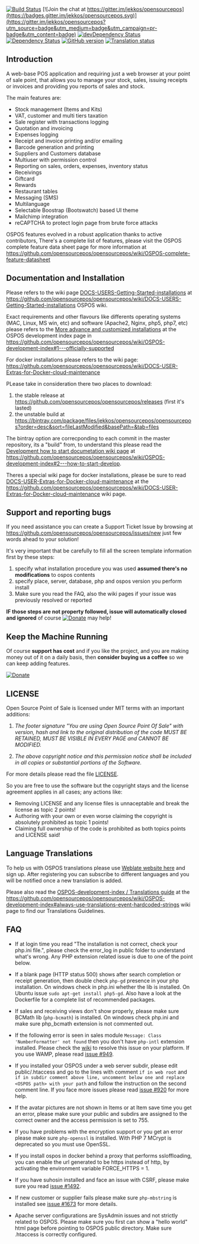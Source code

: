 [![Build Status](https://travis-ci.org/opensourcepos/opensourcepos.svg?branch=master)](https://travis-ci.org/opensourcepos/opensourcepos)
[![Join the chat at https://gitter.im/jekkos/opensourcepos](https://badges.gitter.im/jekkos/opensourcepos.svg)](https://gitter.im/jekkos/opensourcepos?utm_source=badge&utm_medium=badge&utm_campaign=pr-badge&utm_content=badge)
[![devDependency Status](https://david-dm.org/jekkos/opensourcepos/dev-status.svg)](https://david-dm.org/jekkos/opensourcepos#info=dev)
[![Dependency Status](https://gemnasium.com/badges/github.com/jekkos/opensourcepos.svg)](https://gemnasium.com/github.com/jekkos/opensourcepos)
[![GitHub version](https://badge.fury.io/gh/jekkos%2Fopensourcepos.svg)](https://badge.fury.io/gh/jekkos%2Fopensourcepos)
[![Translation status](http://weblate.jpeelaer.net/widgets/ospos/-/svg-badge.svg)](http://weblate.jpeelaer.net/engage/ospos/?utm_source=widget)


Introduction
------------

A web-base POS application and requiring just a web browser at your point of sale point, that allows you to manage your stock, sales, issuing receipts or invoices and providing you reports of sales and stock.

The main features are:
* Stock management (Items and Kits)
* VAT, customer and multi tiers taxation
* Sale register with transactions logging
* Quotation and invoicing
* Expenses logging
* Receipt and invoice printing and/or emailing
* Barcode generation and printing
* Suppliers and Customers database
* Multiuser with permission control
* Reporting on sales, orders, expenses, inventory status
* Receivings
* Giftcard
* Rewards
* Restaurant tables
* Messaging (SMS)
* Multilanguage
* Selectable Boostrap (Bootswatch) based UI theme
* Mailchimp integration
* reCAPTCHA to protect login page from brute force attacks

OSPOS features evolved in a robust application thanks to active contributors, There's a complete list of features, please visit the OSPOS complete feature data sheet page for more information at https://github.com/opensourcepos/opensourcepos/wiki/OSPOS-complete-feature-datasheet


Documentation and Installation
-------------------

Please refers to the wiki page [DOCS-USERS-Getting-Started-installations](https://github.com/opensourcepos/opensourcepos/wiki/DOCS-USERS-Getting-Started-installations) at https://github.com/opensourcepos/opensourcepos/wiki/DOCS-USERS-Getting-Started-installations OSPOS wiki.

Exact requirements and other flavours like differents operating systems (MAC, Linux, MS win, etc) and software (Apache2, Nginx, php5, php7, etc) please refers to the [More advance and customized installations](OSPOS-development-index#1---officially-supported) at the OSPOS development index page in https://github.com/opensourcepos/opensourcepos/wiki/OSPOS-development-index#1---officially-supported 

For docker installations please refers to the wiki page: https://github.com/opensourcepos/opensourcepos/wiki/DOCS-USER-Extras-for-Docker-cloud-maintenance

PLease take in consideration there two places to download:
1. the stable release at https://github.com/opensourcepos/opensourcepos/releases (first it's lasted)
2. the unstable build at https://bintray.com/package/files/jekkos/opensourcepos/opensourcepos?order=desc&sort=fileLastModified&basePath=&tab=files

The bintray option are correcponding to each commit in the master repository, its a "build" from, to understand this please read the [Development how to start documetation wiki page](https://github.com/opensourcepos/opensourcepos/wiki/OSPOS-development-index#2---how-to-start-develop) at https://github.com/opensourcepos/opensourcepos/wiki/OSPOS-development-index#2---how-to-start-develop.

Theres a special wiki page for docker installations, please be sure to read [DOCS-USER-Extras-for-Docker-cloud-maintenance](https://github.com/opensourcepos/opensourcepos/wiki/DOCS-USER-Extras-for-Docker-cloud-maintenance) at the https://github.com/opensourcepos/opensourcepos/wiki/DOCS-USER-Extras-for-Docker-cloud-maintenance wiki page.

Support and reporting bugs
-------

If you need assistance you can create a Support Ticket Issue by browsing at https://github.com/opensourcepos/opensourcepos/issues/new just few words ahead to your solution! 

It's very important that be carefully to fill all the screen template information first by these steps:

1. specify what installation procedure you was used **assumed there's no modifications** to ospos contents
2. specify place, server, database, php and ospos version you perform install
3. Make sure you read the FAQ, also the wiki pages if your issue was previously resolved or reported

**IF those steps are not property followed, issue will automatically closed and ignored** of course [![Donate](https://www.paypalobjects.com/en_US/i/btn/btn_donate_LG.gif)](https://www.paypal.com/cgi-bin/webscr?cmd=_s-xclick&hosted_button_id=MUN6AEG7NY6H8) may help!


Keep the Machine Running
------------------------

Of course **support has cost** and if you like the project, and you are making money out of it on a daily basis, then **consider buying us a coffee** so we can keep adding features.

[![Donate](https://www.paypalobjects.com/en_US/i/btn/btn_donate_LG.gif)](https://www.paypal.com/cgi-bin/webscr?cmd=_s-xclick&hosted_button_id=MUN6AEG7NY6H8)

LICENSE
-------

Open Source Point of Sale is licensed under MIT terms with an important additions:

1. _The footer signature "You are using Open Source Point Of Sale" with version, 
hash and link to the original distribution of the code MUST BE RETAINED, 
MUST BE VISIBLE IN EVERY PAGE and CANNOT BE MODIFIED._

2. _The above copyright notice and this permission notice shall be included in all
copies or substantial portions of the Software._

For more details please read the file [LICENSE](LICENSE).

So you are free to use the software but the copyright stays and the license agreement applies in all cases; 
any actions like:

- Removing LICENSE and any license files is unnaceptable and break the license as topic 2 points!
- Authoring with your own or even worse claiming the copyright is absolutely prohibited as topic 1 points!
- Claiming full ownership of the code is prohibited as both topics points and LICENSE said!

Language Translations
---------------------

To help us with OSPOS translations please use [Weblate website here](http://translate.opensourcepos.org) and sign up. After registering you can subscribe to different languages and you will be notified once a new translation is added.

Please also read the [OSPOS-development-index / Translations guide](https://github.com/opensourcepos/opensourcepos/wiki/OSPOS-development-index#always-use-translations-event-hardcoded-strings) at the https://github.com/opensourcepos/opensourcepos/wiki/OSPOS-development-index#always-use-translations-event-hardcoded-strings wiki page to find our Translations Guidelines.



FAQ
---

* If at login time you read "The installation is not correct, check your php.ini file.", please check the error_log in public folder to understand what's wrong. Any PHP extension related issue is due to one of the point below.

* If a blank page (HTTP status 500) shows after search completion or receipt generation, then double check `php-gd` presence in your php installation. On windows check in php.ini whether the lib is installed. On Ubuntu issue `sudo apt-get install php5-gd`. Also have a look at the Dockerfile for a complete list of recommended packages.

* If sales and receiving views don't show properly, please make sure BCMath lib (`php-bcmath`) is installed. On windows check php.ini and make sure php_bcmath extension is not commented out.

* If the following error is seen in sales module `Message: Class 'NumberFormatter' not found` then you don't have `php-intl` extension installed. Please check the [wiki](https://github.com/opensourcepos/opensourcepos/wiki/Localisation-support#php5-intl-extension-installation) to resolve this issue on your platform. If you use WAMP, please read [issue #949](https://github.com/opensourcepos/opensourcepos/issues/949).

* If you installed your OSPOS under a web server subdir, please edit public/.htaccess and go to the lines with comment `if in web root` and `if in subdir comment above line, uncomment below one and replace <OSPOS path> with your path` and follow the instruction on the second comment line. If you face more issues please read [issue #920](https://github.com/opensourcepos/opensourcepos/issues/920) for more help.

* If the avatar pictures are not shown in Items or at Item save time you get an error, please make sure your public and subdirs are assigned to the correct owner and the access permission is set to 755.

* If you have problems with the encryption support or you get an error please make sure `php-openssl` is installed. With PHP 7 MCrypt is deprecated so you must use OpenSSL.

* If you install ospos in docker behind a proxy that performs ssloffloading, you can enable the url generated to be https instead of http, by activating the environment variable FORCE_HTTPS = 1.

* If you have suhosin installed and face an issue with CSRF, please make sure you read [issue #1492](https://github.com/opensourcepos/opensourcepos/issues/1492).

* If new customer or supplier fails please make sure `php-mbstring` is installed see [issue #1673](https://github.com/opensourcepos/opensourcepos/issues/1673) for more details.

* Apache server configurations are SysAdmin issues and not strictly related to OSPOS. Please make sure you first can show a "hello world" html page before pointing to OSPOS public directory. Make sure .htaccess is correctly configured.
